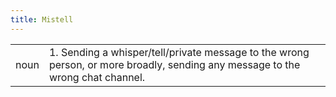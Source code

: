 ```yaml
---
title: Mistell
---
```

| | |
| --- | --- |
| noun | 1.  	Sending a whisper/tell/private message to the wrong person, or more broadly, sending any message to the wrong chat channel.	|
